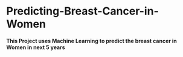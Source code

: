 # Predicting-Breast-Cancer-in-Women

**This Project uses Machine Learning to predict the breast cancer in Women in next 5 years**
